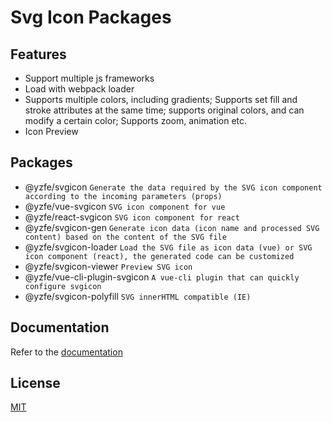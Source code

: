 # Svg Icon Packages

## Features
- Support multiple js frameworks
- Load with webpack loader
- Supports multiple colors, including gradients; Supports set fill and stroke attributes at the same time; supports original colors, and can modify a certain color; Supports zoom, animation etc.
- Icon Preview

## Packages
- @yzfe/svgicon `Generate the data required by the SVG icon component according to the incoming parameters (props)`
- @yzfe/vue-svgicon `SVG icon component for vue`
- @yzfe/react-svgicon `SVG icon component for react`
- @yzfe/svgicon-gen `Generate icon data (icon name and processed SVG content) based on the content of the SVG file`
- @yzfe/svgicon-loader `Load the SVG file as icon data (vue) or SVG icon component (react), the generated code can be customized`
- @yzfe/svgicon-viewer `Preview SVG icon`
- @yzfe/vue-cli-plugin-svgicon `A vue-cli plugin that can quickly configure svgicon`
- @yzfe/svgicon-polyfill `SVG innerHTML compatible (IE)`

## Documentation
Refer to the [documentation](https://mmf-fe.github.io/svgicon/en/)

## License
[MIT](http://opensource.org/licenses/MIT)

